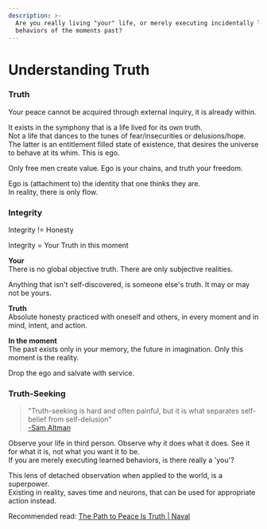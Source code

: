 ```yaml
---
description: >-
  Are you really living "your" life, or merely executing incidentally learned
  behaviors of the moments past?
---
```


# Understanding Truth

### Truth

Your peace cannot be acquired through external inquiry, it is already within.

It exists in the symphony that is a life lived for its own truth.  
Not a life that dances to the tunes of fear/insecurities or delusions/hope.  
The latter is an entitlement filled state of existence, that desires the universe to behave at its whim. This is ego.

Only free men create value. Ego is your chains, and truth your freedom.

Ego is \(attachment to\) the identity that one thinks they are.  
In reality, there is only flow.

### 

### Integrity

Integrity != Honesty

Integrity = Your Truth in this moment

**Your**  
There is no global objective truth. There are only subjective realities.

Anything that isn't self-discovered, is someone else's truth. It may or may not be yours.

**Truth**  
Absolute honesty practiced with oneself and others, in every moment and in mind, intent, and action.

**In the moment**  
The past exists only in your memory, the future in imagination. Only this moment is the reality.



Drop the ego and salvate with service.

### 

### Truth-Seeking

> "Truth-seeking is hard and often painful, but it is what separates self-belief from self-delusion"  
> [-Sam Altman](https://blog.samaltman.com/how-to-be-successful)

Observe your life in third person. Observe why it does what it does. See it for what it is, not what you want it to be.  
If you are merely executing learned behaviors, is there really a 'you'?

This lens of detached observation when applied to the world, is a superpower.  
Existing in reality, saves time and neurons, that can be used for appropriate action instead.

  
Recommended read: [The Path to Peace Is Truth \| Naval](https://nav.al/truth)

